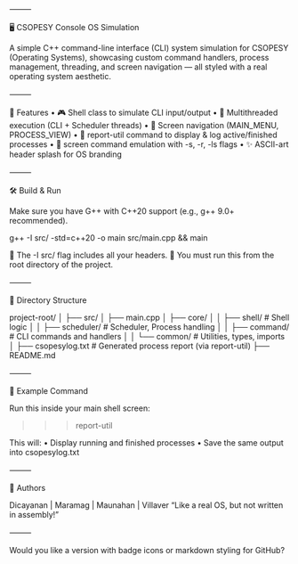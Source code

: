 ⸻

🖥️ CSOPESY Console OS Simulation

A simple C++ command-line interface (CLI) system simulation for CSOPESY (Operating Systems), showcasing custom command handlers, process management, threading, and screen navigation — all styled with a real operating system aesthetic.

⸻

🚀 Features
	•	🎮 Shell class to simulate CLI input/output
	•	🧵 Multithreaded execution (CLI + Scheduler threads)
	•	🧭 Screen navigation (MAIN_MENU, PROCESS_VIEW)
	•	🔧 report-util command to display & log active/finished processes
	•	🧾 screen command emulation with -s, -r, -ls flags
	•	✨ ASCII-art header splash for OS branding

⸻

🛠️ Build & Run

Make sure you have G++ with C++20 support (e.g., g++ 9.0+ recommended).

g++ -I src/ -std=c++20 -o main src/main.cpp && main

🔹 The -I src/ flag includes all your headers.
🔹 You must run this from the root directory of the project.

⸻

📁 Directory Structure

project-root/
│
├── src/
│   ├── main.cpp
│   ├── core/
│   │   ├── shell/           # Shell logic
│   │   ├── scheduler/       # Scheduler, Process handling
│   │   ├── command/         # CLI commands and handlers
│   │   └── common/          # Utilities, types, imports
│
├── csopesylog.txt           # Generated process report (via report-util)
├── README.md


⸻

🧪 Example Command

Run this inside your main shell screen:

>>> report-util

This will:
	•	Display running and finished processes
	•	Save the same output into csopesylog.txt

⸻

👥 Authors

Dicayanan | Maramag | Maunahan | Villaver
“Like a real OS, but not written in assembly!”

⸻

Would you like a version with badge icons or markdown styling for GitHub?